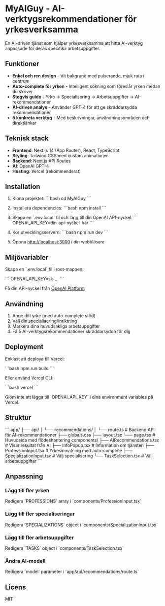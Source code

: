 # MyAIGuy - AI-verktygsrekommendationer för yrkesverksamma

En AI-driven tjänst som hjälper yrkesverksamma att hitta AI-verktyg anpassade för deras specifika arbetsuppgifter.

## Funktioner

- **Enkel och ren design** - Vit bakgrund med pulserande, mjuk ruta i centrum
- **Auto-complete för yrken** - Intelligent sökning som föreslår yrken medan du skriver
- **Stegvis guide** - Yrke → Specialisering → Arbetsuppgifter → AI-rekommendationer
- **AI-driven analys** - Använder GPT-4 för att ge skräddarsydda rekommendationer
- **5 konkreta verktyg** - Med beskrivningar, användningsområden och direktlänkar

## Teknisk stack

- **Frontend**: Next.js 14 (App Router), React, TypeScript
- **Styling**: Tailwind CSS med custom animationer
- **Backend**: Next.js API Routes
- **AI**: OpenAI GPT-4
- **Hosting**: Vercel (rekommenderat)

## Installation

1. Klona projektet:
\`\`\`bash
cd MyAIGuy
\`\`\`

2. Installera dependencies:
\`\`\`bash
npm install
\`\`\`

3. Skapa en \`.env.local\` fil och lägg till din OpenAI API-nyckel:
\`\`\`
OPENAI_API_KEY=din-api-nyckel-här
\`\`\`

4. Kör utvecklingsservern:
\`\`\`bash
npm run dev
\`\`\`

5. Öppna [http://localhost:3000](http://localhost:3000) i din webbläsare

## Miljövariabler

Skapa en \`.env.local\` fil i root-mappen:

\`\`\`
OPENAI_API_KEY=sk-...
\`\`\`

Få din API-nyckel från [OpenAI Platform](https://platform.openai.com/api-keys)

## Användning

1. Ange ditt yrke (med auto-complete stöd)
2. Välj din specialisering/inriktning
3. Markera dina huvudsakliga arbetsuppgifter
4. Få 5 AI-verktygsrekommendationer skräddarsydda för dig

## Deployment

Enklast att deploya till Vercel:

\`\`\`bash
npm run build
\`\`\`

Eller använd Vercel CLI:

\`\`\`bash
vercel
\`\`\`

Glöm inte att lägga till \`OPENAI_API_KEY\` i dina environment variables på Vercel.

## Struktur

\`\`\`
app/
  ├── api/
  │   └── recommendations/
  │       └── route.ts          # Backend API för AI-rekommendationer
  ├── globals.css
  ├── layout.tsx
  └── page.tsx                  # Huvudsida med flödeshantering
components/
  ├── AIRecommendations.tsx     # Visar resultat från AI
  ├── InfoPopup.tsx             # Information om tjänsten
  ├── ProfessionInput.tsx       # Yrkesinmatning med auto-complete
  ├── SpecializationInput.tsx   # Välj specialisering
  └── TaskSelection.tsx         # Välj arbetsuppgifter
\`\`\`

## Anpassning

### Lägg till fler yrken

Redigera \`PROFESSIONS\` array i \`components/ProfessionInput.tsx\`

### Lägg till fler specialiseringar

Redigera \`SPECIALIZATIONS\` object i \`components/SpecializationInput.tsx\`

### Lägg till fler arbetsuppgifter

Redigera \`TASKS\` object i \`components/TaskSelection.tsx\`

### Ändra AI-modell

Redigera \`model\` parameter i \`app/api/recommendations/route.ts\`

## Licens

MIT

